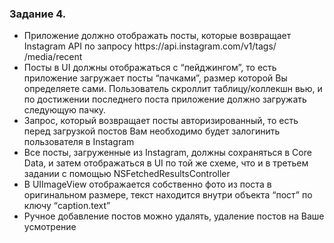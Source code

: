 <p><h3>Задание 4.</h3></p>

<ul>
<li> Приложение должно отображать посты, которые возвращает Instagram API по
запросу https://api.instagram.com/v1/tags/ <tag_name>/media/recent</li> 
<li> Посты в UI должны отображаться с “пейджингом”, то есть приложение загружает
посты “пачками”, размер которой Вы определяете сами. Пользователь скроллит
таблицу/коллекшн вью, и по достижении последнего поста приложение должно
загружать следующую пачку.</li> 
<li> Запрос, который возвращает посты авторизированный,
то есть перед загрузкой
постов Вам необходимо будет залогинить пользователя в Instagram</li> 
<li> Все посты, загруженные из Instagram, должны сохраняться в Core Data, и затем
отображаться в UI по той же схеме, что и в третьем задании с
помощью
NSFetchedResultsController</li> 
<li> В UIImageView отображается собственно фото из поста в оригинальном размере,
текст находится внутри объекта “пост” по ключу “caption.text”</li> 
<li> Ручное добавление постов можно удалять, удаление постов на
Ваше усмотрение</li> 
</ul>